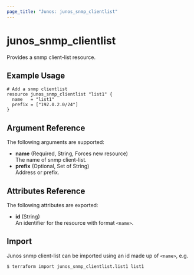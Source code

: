 ```yaml
---
page_title: "Junos: junos_snmp_clientlist"
---
```


# junos_snmp_clientlist

Provides a snmp client-list resource.

## Example Usage

```hcl
# Add a snmp clientlist
resource junos_snmp_clientlist "list1" {
  name   = "list1"
  prefix = ["192.0.2.0/24"]
}
```

## Argument Reference

The following arguments are supported:

- **name** (Required, String, Forces new resource)  
  The name of snmp client-list.
- **prefix** (Optional, Set of String)  
  Address or prefix.

## Attributes Reference

The following attributes are exported:

- **id** (String)  
  An identifier for the resource with format `<name>`.

## Import

Junos snmp client-list can be imported using an id made up of `<name>`, e.g.

```shell
$ terraform import junos_snmp_clientlist.list1 list1
```
